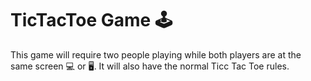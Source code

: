 # TicTacToe Game :joystick:

This game will require two people playing while both players are at the same screen :computer: or :desktop_computer:.
It will also have the normal Ticc Tac Toe rules.
